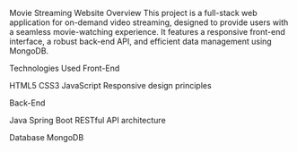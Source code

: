 Movie Streaming Website
Overview
This project is a full-stack web application for on-demand video streaming, designed to provide users with a seamless movie-watching experience. It features a responsive front-end interface, a robust back-end API, and efficient data management using MongoDB.

Technologies Used
Front-End

HTML5
CSS3
JavaScript
Responsive design principles

Back-End

Java Spring Boot
RESTful API architecture

Database
MongoDB
